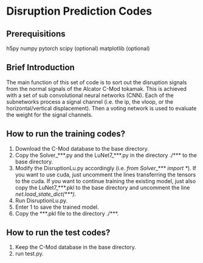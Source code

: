 # Disruption Prediction Codes

## Prerequisitions

h5py
numpy
pytorch
scipy \(optional\)
matplotlib \(optional\)

## Brief Introduction

The main function of this set of code is to sort out the disruption signals from the normal signals of the Alcator C-Mod tokamak. This is achieved with a set of sub convolutional neural networks \(CNN\). Each of the subnetworks process a signal channel \(i.e. the ip, the vloop, or the horizontal/vertical displacement\). Then a voting network is used to evaluate the weight for the signal channels.

## How to run the training codes?

1. Download the C-Mod database to the base directory.
2. Copy the Solver_\*\*\*.py and the LuNet7_\*\*\*.py in the directory ./\*\*\* to the base directory.
3. Modify the DisruptionLu.py accordingly \(i.e. _from Solver\_\*\*\* import \*_\). If you want to use cuda, just uncomment the lines transferring the tensors to the cuda. If you want to continue training the existing model, just also copy the LuNet7_\*\*\*.pkl to the base directory and uncomment the line _net.load\_state\_dict\(\*\*\*\)_.
4. Run DisruptionLu.py.
5. Enter 1 to save the trained model.
6. Copy the \*\*\*.pkl file to the directory ./\*\*\*.

## How to run the test codes?

1. Keep the C-Mod database in the base directory.
2. run test.py.
